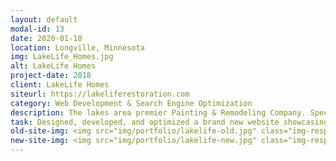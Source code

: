```yaml
---
layout: default
modal-id: 13
date: 2020-01-18
location: Longville, Minnesota
img: LakeLife_Homes.jpg
alt: LakeLife Homes
project-date: 2018
client: LakeLife Homes
siteurl: https://lakeliferestoration.com
category: Web Development & Search Engine Optimization
description: The lakes area premier Painting & Remodeling Company. Specializing in, Deck & Porch Design/Build, Log Home Staining, Interior & Exterior Finishing. For more than 30 years they’ve brought a passion for woodwork and craftsmanship to projects of every scope, enriching the lives of our customer along the way.
task: Designed, developed, and optimized a brand new website showcasing LakeLife's log home services. The new site was built to have a new/clean look while giving the feeling of a cozy cabin on a Minnesota lake. On-page ranking factors were targeted specifically towards industry specific keywords for improved search engine visibility.
old-site-img: <img src="img/portfolio/lakelife-old.jpg" class="img-responsive" alt="">
new-site-img: <img src="img/portfolio/lakelife-new.jpg" class="img-responsive" alt="Duluth Web Development">
---
```

